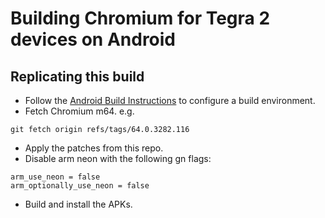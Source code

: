 # Building Chromium for Tegra 2 devices on Android

## Replicating this build

 * Follow the [Android Build Instructions](https://chromium.googlesource.com/chromium/src/+/64.0.3282.116/docs/android_build_instructions.md) to configure a build environment.
 * Fetch Chromium m64.
 e.g.
```
git fetch origin refs/tags/64.0.3282.116
```
 * Apply the patches from this repo.
 * Disable arm neon with the following gn flags:
```
arm_use_neon = false
arm_optionally_use_neon = false
```
 * Build and install the APKs.
